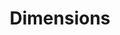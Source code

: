 ---
bigquery: https://console.cloud.google.com/bigquery?p=covid-19-dimensions-ai&page=table&d=data&t=publications
contributors: Digital Science, https://www.digital-science.com/
cost: Free for personal, non-commercial use.
description: Dimensions contains more than 100 million publications, ranging from
  articles published in scholarly journals, books and book chapters, to preprints
  and conference proceedings. All publications are contextualized with linked data
  sets, funding, publications, patents, clinical trials, and policy documents. You
  can also view associated categories, funders, institutions, and researcher profiles.
documentation: https://docs.dimensions.ai/bigquery/index.html
last_edit: Mon, 04 Apr 2022 19:04:00 GMT
location: https://www.dimensions.ai/products/free/
maintained_by: Digital Science, https://www.digital-science.com/
schema_fields: '[''grant_number'', ''open_access_categories'', ''funder_org_acronyms'',
  ''category_for'', ''created_date'', ''family_members_ids'', ''funding_eur'', ''cited_by_ids'',
  ''funding_jpy'', ''date_inserted'', ''funding_aud'', ''gender'', ''original_title'',
  ''doi'', ''assignee_countries'', ''original_assignee'', ''granted_date'', ''mesh_terms'',
  ''wikipedia_url'', ''abstract'', ''acknowledgements'', ''citations'', ''types'',
  ''research_org_country_names'', ''interventions'', ''arxiv_id'', ''license'', ''original_assignee_orgs'',
  ''publication_year'', ''family_id'', ''date_normal'', ''authors'', ''funding_usd'',
  ''ipcr'', ''funding_amount'', ''categories'', ''original_abstract'', ''inventor_names'',
  ''publication_date'', ''legal_status'', ''current_assignee_orgs'', ''external_ids'',
  ''funding_nzd'', ''publication_ids'', ''address'', ''associated_publication_pmid'',
  ''links'', ''journal_lists'', ''eisbn'', ''altmetrics'', ''research_org_countries'',
  ''category_hrcs_rac'', ''embargo_date'', ''cpc'', ''publisher'', ''funder_org_state_codes'',
  ''associated_grant_ids'', ''end_date'', ''end_year'', ''funder_countries'', ''pages'',
  ''linkout'', ''category_icrp_ct'', ''current_assignee'', ''legal_events'', ''editors'',
  ''metrics'', ''priority_year'', ''funder_org_cities'', ''book_series_title'', ''funder_org_countries'',
  ''acronyms'', ''date_online'', ''relationships'', ''aliases'', ''conditions'', ''proceedings_title'',
  ''funding_currency'', ''date_print'', ''funding_details'', ''filing_date'', ''granted_year'',
  ''foa_number'', ''funding_chf'', ''brief_title'', ''associated_publication_id'',
  ''resulting_publication_ids'', ''year'', ''isbn'', ''category_hra'', ''jurisdiction'',
  ''research_org_state_names'', ''assignee_orgs'', ''pmcid'', ''associated_publication_arxiv_id'',
  ''repository_id'', ''expiration_date'', ''organisation_details'', ''category_uoa'',
  ''reference_ids'', ''open_access_categories_v2'', ''expiration_year'', ''research_orgs'',
  ''book_title'', ''funder_orgs'', ''registry'', ''category_rcdc'', ''start_year'',
  ''category_hrcs_hc'', ''resulting_publication_doi'', ''filing_status'', ''language'',
  ''funding_cny'', ''repository_url'', ''application_number'', ''volume'', ''citations_count'',
  ''type'', ''research_org_cities'', ''family_count'', ''category_bra'', ''conference'',
  ''parent_id'', ''priority_date'', ''kind'', ''status'', ''concepts'', ''associated_publication_doi'',
  ''pmid'', ''current_assignee_countries'', ''email_address'', ''original_assignee_countries'',
  ''source_id'', ''description'', ''researcher_ids'', ''phase'', ''established'',
  ''name'', ''category_sdg'', ''id'', ''research_org_city_names'', ''mesh_headings'',
  ''title'', ''journal'', ''repository_name'', ''category_icrp_cso'', ''citation_string'',
  ''date_modified'', ''date'', ''investigators'', ''funder_org'', ''funding_cad'',
  ''active_years'', ''date_imported_gbq'', ''labels'', ''patent_ids'', ''issue'',
  ''acronym'', ''research_org_state_codes'', ''filing_year'', ''clinical_trial_ids'',
  ''start_date'', ''subtitles'', ''funding_gbp'', ''supporting_grant_ids'']'
shortname: dimensions
tags:
- scholarly literature
- patents
- funding
- clinical trials
- academic profiles
terms_of_use: 'Use of both the Dimensions COVID-19 dataset and full Dimensions dataset
  are subject to the Dimensions Terms of use: https://www.dimensions.ai/policies-terms-legal '
title: Dimensions
uuid: dcff88bd-fe6b-4fdb-8159-809bf9d7bc1c
---